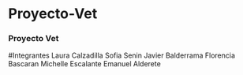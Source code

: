 # Proyecto-Vet
### Proyecto Vet

#Integrantes 
Laura Calzadilla
Sofia Senin
Javier Balderrama
Florencia Bascaran
Michelle Escalante
Emanuel Alderete


